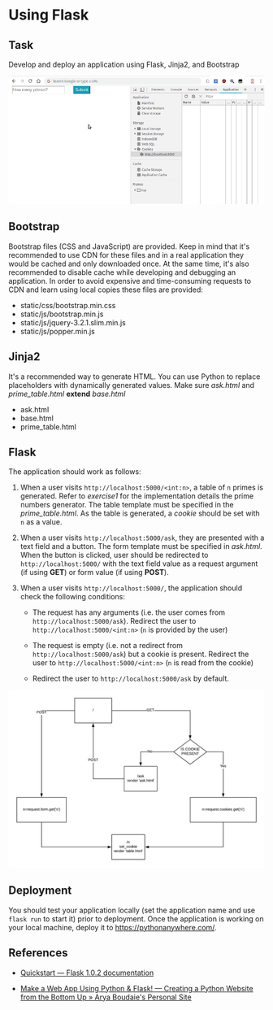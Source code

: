 # Using Flask

## Task

Develop and deploy an application using Flask, Jinja2, and Bootstrap

![Exercise 4](exercise4.gif)

## Bootstrap

Bootstrap files (CSS and JavaScript) are provided. Keep in mind that it's recommended to use CDN for these files and in a real application they would be cached and only downloaded once. At the same time, it's also recommended to disable cache while developing and debugging an application. In order to avoid expensive and time-consuming requests to CDN and learn using local copies these files are provided:

* static/css/bootstrap.min.css
* static/js/bootstrap.min.js
* static/js/jquery-3.2.1.slim.min.js
* static/js/popper.min.js

## Jinja2

It's a recommended way to generate HTML. You can use Python to replace placeholders with dynamically generated values. Make sure *ask.html* and *prime_table.html* **extend** *base.html*

* ask.html
* base.html
* prime_table.html

## Flask

The application should work as follows:

1. When a user visits `http://localhost:5000/<int:n>`, a table of `n` primes is generated. Refer to *exercise1* for the implementation details the prime numbers generator. The table template must be specified in the *prime_table.html*. As the table is generated, a *cookie* should be set with `n` as a value.

2. When a user visits `http://localhost:5000/ask`, they are presented with a text field and a button. The form template must be specified in *ask.html*. When the button is clicked, user should be redirected to `http://localhost:5000/` with the text field value as a request argument (if using **GET**) or form value (if using **POST**).

3. When a user visits `http://localhost:5000/`, the application should check the following conditions:

    * The request has any arguments (i.e. the user comes from `http://localhost:5000/ask`). Redirect the user to `http://localhost:5000/<int:n>` (`n` is provided by the user)

    * The request is empty (i.e. not a redirect from `http://localhost:5000/ask`) but a cookie is present. Redirect the user to `http://localhost:5000/<int:n>` (`n` is read from the cookie)

    * Redirect the user to `http://localhost:5000/ask` by default.

![Diagram](exercise4.png)

## Deployment

You should test your application locally (set the application name and use `flask run` to start it) prior to deployment. Once the application is working on your local machine, deploy it to https://pythonanywhere.com/.


## References

* [Quickstart — Flask 1.0.2 documentation](http://flask.pocoo.org/docs/1.0/quickstart/)

* [Make a Web App Using Python & Flask! — Creating a Python Website from the Bottom Up » Arya Boudaie's Personal Site](https://aryaboudaie.com/python/technical/educational/web/flask/2018/10/17/flask.html)
